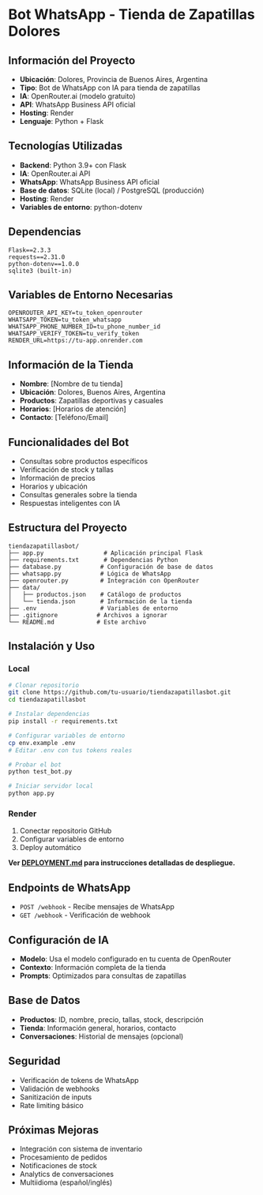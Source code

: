 # Bot WhatsApp - Tienda de Zapatillas Dolores

## **Información del Proyecto**
- **Ubicación**: Dolores, Provincia de Buenos Aires, Argentina
- **Tipo**: Bot de WhatsApp con IA para tienda de zapatillas
- **IA**: OpenRouter.ai (modelo gratuito)
- **API**: WhatsApp Business API oficial
- **Hosting**: Render
- **Lenguaje**: Python + Flask

## **Tecnologías Utilizadas**
- **Backend**: Python 3.9+ con Flask
- **IA**: OpenRouter.ai API
- **WhatsApp**: WhatsApp Business API oficial
- **Base de datos**: SQLite (local) / PostgreSQL (producción)
- **Hosting**: Render
- **Variables de entorno**: python-dotenv

## **Dependencias**
```
Flask==2.3.3
requests==2.31.0
python-dotenv==1.0.0
sqlite3 (built-in)
```

## **Variables de Entorno Necesarias**
```
OPENROUTER_API_KEY=tu_token_openrouter
WHATSAPP_TOKEN=tu_token_whatsapp
WHATSAPP_PHONE_NUMBER_ID=tu_phone_number_id
WHATSAPP_VERIFY_TOKEN=tu_verify_token
RENDER_URL=https://tu-app.onrender.com
```

## **Información de la Tienda**
- **Nombre**: [Nombre de tu tienda]
- **Ubicación**: Dolores, Buenos Aires, Argentina
- **Productos**: Zapatillas deportivas y casuales
- **Horarios**: [Horarios de atención]
- **Contacto**: [Teléfono/Email]

## **Funcionalidades del Bot**
- Consultas sobre productos específicos
- Verificación de stock y tallas
- Información de precios
- Horarios y ubicación
- Consultas generales sobre la tienda
- Respuestas inteligentes con IA

## **Estructura del Proyecto**
```
tiendazapatillasbot/
├── app.py                 # Aplicación principal Flask
├── requirements.txt       # Dependencias Python
├── database.py           # Configuración de base de datos
├── whatsapp.py           # Lógica de WhatsApp
├── openrouter.py         # Integración con OpenRouter
├── data/
│   ├── productos.json    # Catálogo de productos
│   └── tienda.json       # Información de la tienda
├── .env                  # Variables de entorno
├── .gitignore           # Archivos a ignorar
└── README.md            # Este archivo
```

## **Instalación y Uso**

### Local
```bash
# Clonar repositorio
git clone https://github.com/tu-usuario/tiendazapatillasbot.git
cd tiendazapatillasbot

# Instalar dependencias
pip install -r requirements.txt

# Configurar variables de entorno
cp env.example .env
# Editar .env con tus tokens reales

# Probar el bot
python test_bot.py

# Iniciar servidor local
python app.py
```

### Render
1. Conectar repositorio GitHub
2. Configurar variables de entorno
3. Deploy automático

**Ver [DEPLOYMENT.md](DEPLOYMENT.md) para instrucciones detalladas de despliegue.**

## **Endpoints de WhatsApp**
- `POST /webhook` - Recibe mensajes de WhatsApp
- `GET /webhook` - Verificación de webhook

## **Configuración de IA**
- **Modelo**: Usa el modelo configurado en tu cuenta de OpenRouter
- **Contexto**: Información completa de la tienda
- **Prompts**: Optimizados para consultas de zapatillas

## **Base de Datos**
- **Productos**: ID, nombre, precio, tallas, stock, descripción
- **Tienda**: Información general, horarios, contacto
- **Conversaciones**: Historial de mensajes (opcional)

## **Seguridad**
- Verificación de tokens de WhatsApp
- Validación de webhooks
- Sanitización de inputs
- Rate limiting básico

## **Próximas Mejoras**
- Integración con sistema de inventario
- Procesamiento de pedidos
- Notificaciones de stock
- Analytics de conversaciones
- Multiidioma (español/inglés)
